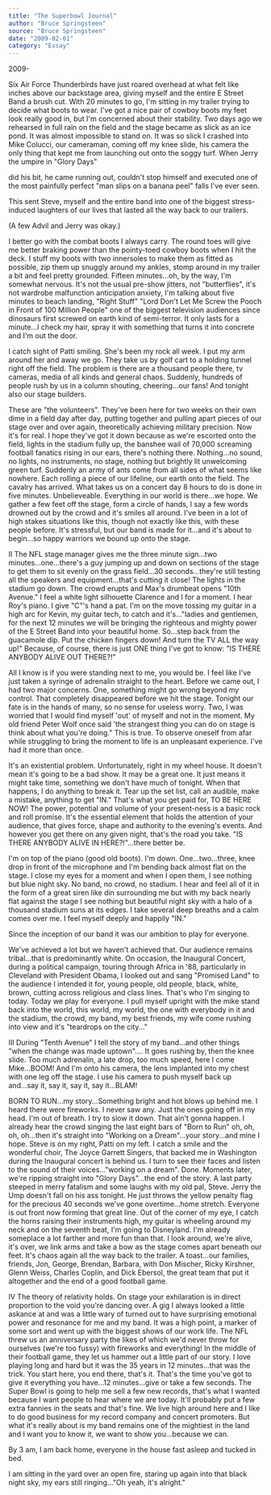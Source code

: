 ```yaml
---
title: "The Superbowl Journal"
author: "Bruce Springsteen"
source: "Bruce Springsteen"
date: "2009-02-01"
category: "Essay"
---
```


2009-

Six Air Force Thunderbirds have just roared overhead at what felt like inches above our backstage area, giving myself and the entire E Street Band a brush cut. With 20 minutes to go, I'm sitting in my trailer trying to decide what boots to wear. I've got a nice pair of cowboy boots my feet look really good in, but I'm concerned about their stability. Two days ago we rehearsed in full rain on the field and the stage became as slick as an ice pond. It was almost impossible to stand on. It was so slick I crashed into Mike Colucci, our cameraman, coming off my knee slide, his camera the only thing that kept me from launching out onto the soggy turf. When Jerry the umpire in "Glory Days"

did his bit, he came running out, couldn't stop himself and executed one of the most painfully perfect "man slips on a banana peel" falls I've ever seen.

This sent Steve, myself and the entire band into one of the biggest stress- induced laughters of our lives that lasted all the way back to our trailers.

(A few Advil and Jerry was okay.)

I better go with the combat boots I always carry. The round toes will give me better braking power than the pointy-toed cowboy boots when I hit the deck. I stuff my boots with two innersoles to make them as fitted as possible, zip them up snuggly around my ankles, stomp around in my trailer a bit and feel pretty grounded. Fifteen minutes...oh, by the way, I'm somewhat nervous. It's not the usual pre-show jitters, not "butterflies", it's not wardrobe malfunction anticipation anxiety, I'm talking about five minutes to beach landing, "Right Stuff" "Lord Don't Let Me Screw the Pooch in Front of 100 Million People" one of the biggest television audiences since dinosaurs first screwed on earth kind of semi-terror. It only lasts for a minute...I check my hair, spray it with something that turns it into concrete and I'm out the door.

I catch sight of Patti smiling. She's been my rock all week. I put my arm around her and away we go. They take us by golf cart to a holding tunnel right off the field. The problem is there are a thousand people there, tv cameras, media of all kinds and general chaos. Suddenly, hundreds of people rush by us in a column shouting, cheering...our fans! And tonight also our stage builders.

These are "the volunteers". They've been here for two weeks on their own dime in a field day after day, putting together and pulling apart pieces of our stage over and over again, theoretically achieving military precision. Now it's for real. I hope they've got it down because as we're escorted onto the field, lights in the stadium fully up, the banshee wail of 70,000 screaming football fanatics rising in our ears, there's nothing there. Nothing...no sound, no lights, no instruments, no stage, nothing but brightly lit unwelcoming green turf. Suddenly an army of ants come from all sides of what seems like nowhere. Each rolling a piece of our lifeline, our earth onto the field. The cavalry has arrived. What takes us on a concert day 8 hours to do is done in five minutes. Unbelieveable. Everything in our world is there...we hope. We gather a few feet off the stage, form a circle of hands, I say a few words drowned out by the crowd and it's smiles all around. I've been in a lot of high stakes situations like this, though not exactly like this, with these people before. It's stressful, but our band is made for it...and it's about to begin...so happy warriors we bound up onto the stage.

II The NFL stage manager gives me the three minute sign...two minutes...one...there's a guy jumping up and down on sections of the stage to get them to sit evenly on the grass field...30 seconds...they're still testing all the speakers and equipment...that's cutting it close! The lights in the stadium go down. The crowd erupts and Max's drumbeat opens "10th Avenue." I feel a white light silhouette Clarence and I for a moment. I hear Roy's piano. I give "C"'s hand a pat. I'm on the move tossing my guitar in a high arc for Kevin, my guitar tech, to catch and it's..."ladies and gentlemen, for the next 12 minutes we will be bringing the righteous and mighty power of the E Street Band into your beautiful home. So...step back from the guacamole dip. Put the chicken fingers down! And turn the TV ALL the way up!" Because, of course, there is just ONE thing I've got to know: "IS THERE ANYBODY ALIVE OUT THERE?!"

All I know is if you were standing next to me, you would be. I feel like I've just taken a syringe of adrenalin straight to the heart. Before we came out, I had two major concerns. One, something might go wrong beyond my control. That completely disappeared before we hit the stage. Tonight our fate is in the hands of many, so no sense for useless worry. Two, I was worried that I would find myself 'out' of myself and not in the moment. My old friend Peter Wolf once said 'the strangest thing you can do on stage is think about what you're doing." This is true. To observe oneself from afar while struggling to bring the moment to life is an unpleasant experience. I've had it more than once.

It's an existential problem. Unfortunately, right in my wheel house. It doesn't mean it's going to be a bad show. It may be a great one. It just means it might take time, something we don't have much of tonight. When that happens, I do anything to break it. Tear up the set list, call an audible, make a mistake, anything to get "IN." That's what you get paid for, TO BE HERE NOW! The power, potential and volume of your present-ness is a basic rock and roll promise. It's the essential element that holds the attention of your audience, that gives force, shape and authority to the evening's events. And however you get there on any given night, that's the road you take. "IS THERE ANYBODY ALIVE IN HERE?!"...there better be.

I'm on top of the piano (good old boots). I'm down. One...two...three, knee drop in front of the microphone and I'm bending back almost flat on the stage. I close my eyes for a moment and when I open them, I see nothing but blue night sky. No band, no crowd, no stadium. I hear and feel all of it in the form of a great siren like din surrounding me but with my back nearly flat against the stage I see nothing but beautiful night sky with a halo of a thousand stadium suns at its edges. I take several deep breaths and a calm comes over me. I feel myself deeply and happily "IN."

Since the inception of our band it was our ambition to play for everyone.

We've achieved a lot but we haven't achieved that. Our audience remains tribal...that is predominantly white. On occasion, the Inaugural Concert, during a political campaign, touring through Africa in '88, particularly in Cleveland with President Obama, I looked out and sang "Promised Land" to the audience I intended it for, young people, old people, black, white, brown, cutting across religious and class lines. That's who I'm singing to today. Today we play for everyone. I pull myself upright with the mike stand back into the world, this world, my world, the one with everybody in it and the stadium, the crowd, my band, my best friends, my wife come rushing into view and it's "teardrops on the city..."

III During "Tenth Avenue" I tell the story of my band...and other things "when the change was made uptown".... It goes rushing by, then the knee slide. Too much adrenalin, a late drop, too much speed, here I come Mike...BOOM! And I'm onto his camera, the lens implanted into my chest with one leg off the stage. I use his camera to push myself back up and...say it, say it, say it, say it...BLAM!

BORN TO RUN...my story...Something bright and hot blows up behind me. I heard there were fireworks. I never saw any. Just the ones going off in my head. I'm out of breath. I try to slow it down. That ain't gonna happen. I already hear the crowd singing the last eight bars of "Born to Run" oh, oh, oh, oh...then it's straight into "Working on a Dream"...your story...and mine I hope. Steve is on my right, Patti on my left. I catch a smile and the wonderful choir, The Joyce Garrett Singers, that backed me in Washington during the Inaugural concert is behind us. I turn to see their faces and listen to the sound of their voices..."working on a dream". Done. Moments later, we're ripping straight into "Glory Days"...the end of the story. A last party steeped in merry fatalism and some laughs with my old pal, Steve. Jerry the Ump doesn't fall on his ass tonight. He just throws the yellow penalty flag for the precious 40 seconds we've gone overtime...home stretch. Everyone is out front now forming that great line. Out of the corner of my eye, I catch the horns raising their instruments high, my guitar is wheeling around my neck and on the seventh beat, I'm going to Disneyland. I'm already someplace a lot farther and more fun than that. I look around, we're alive, it's over, we link arms and take a bow as the stage comes apart beneath our feet. It's chaos again all the way back to the trailer. A toast...our families, friends, Jon, George, Brendan, Barbara, with Don Mischer, Ricky Kirshner, Glenn Weiss, Charles Coplin, and Dick Ebersol, the great team that put it altogether and the end of a good football game.

IV The theory of relativity holds. On stage your exhilaration is in direct proportion to the void you're dancing over. A gig I always looked a little askance at and was a little wary of turned out to have surprising emotional power and resonance for me and my band. It was a high point, a marker of some sort and went up with the biggest shows of our work life. The NFL threw us an anniversary party the likes of which we'd never throw for ourselves (we're too fussy) with fireworks and everything! In the middle of their football game, they let us hammer out a little part of our story. I love playing long and hard but it was the 35 years in 12 minutes...that was the trick. You start here, you end there, that's it. That's the time you've got to give it everything you have...12 minutes...give or take a few seconds. The Super Bowl is going to help me sell a few new records, that's what I wanted because I want people to hear where we are today. It'll probably put a few extra fannies in the seats and that's fine. We live high around here and I like to do good business for my record company and concert promoters. But what it's really about is my band remains one of the mightiest in the land and I want you to know it, we want to show you...because we can.

By 3 am, I am back home, everyone in the house fast asleep and tucked in bed.

I am sitting in the yard over an open fire, staring up again into that black night sky, my ears still ringing..."Oh yeah, it's alright."
